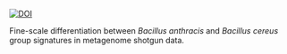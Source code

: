 [![DOI](https://zenodo.org/badge/DOI/10.5281/zenodo.1283503.svg)](https://doi.org/10.5281/zenodo.1283503)

Fine-scale differentiation between *Bacillus anthracis* and *Bacillus cereus* group signatures in metagenome shotgun data.
